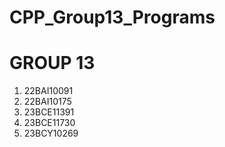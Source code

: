 # CPP_Group13_Programs
<H1> GROUP 13 </H1>
<OL>
  <LI>22BAI10091</LI>
  <LI>22BAI10175</LI>
  <LI>23BCE11391</LI>
  <LI>23BCE11730</LI>
  <LI>23BCY10269</LI>
</OL>
